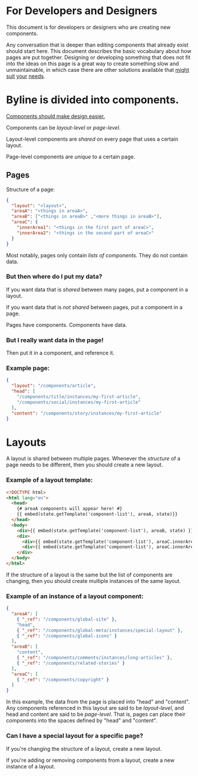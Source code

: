 For Developers and Designers
=======================

This document is for developers or designers who are creating new components.

Any conversation that is deeper than editing components that already exist should start here.  This document describes the basic vocabulary about how pages are put together.  Designing or developing something that does not fit into the ideas on this page is a great way to create something slow and unmaintainable, in which case there are other solutions available that [might](http://www.adobe.com/marketing-cloud.html) [suit](http://www.wordpress.org) [your](http://www.joomla.org/) [needs](https://www.drupal.org/).

# Byline is divided into components.

[Components should make design easier.](https://medium.com/@joshpuckett/modern-design-tools-using-real-data-62d499e97482)

Components can be _layout-level_ or _page-level_.  

Layout-level components are
_shared_ on every page that uses a certain layout.  

Page-level components are _unique_ to a certain page.

## Pages

Structure of a page:
```json
{
  "layout": "<layout>",
  "areaA": "<things in areaA>",
  "areaB": ["<things in areaB>" ,"<more things in areaB>"],
  "areaC": {
    "innerArea1": "<things in the first part of areaC>",
    "innerArea2": "<things in the second part of areaC>"
  }
}
```

Most notably, pages only contain _lists of components_.  They do not contain data.


### But then where do I put my data?

If you want data that is _shared_ between many pages, put a component in a layout.  

If you want data that is _not shared_ between pages, put a component in a page.  

Pages have components.  Components have data.

### But I really want data in the page!

Then put it in a component, and reference it.


### Example page:
```json
{
  "layout": "/components/article",
  "head": [
    "/components/title/instances/my-first-article",
    "/components/social/instances/my-first-article"
  ],
  "content": "/components/story/instances/my-first-article"
}
```

# Layouts

A layout is shared between multiple pages.  Whenever the _structure_ of a page
needs to be different, then you should create a new layout.

### Example of a layout template:
```html
<!DOCTYPE html>
<html lang="en">
  <head>
    {# areaA components will appear here! #}
    {{ embed(state.getTemplate('component-list'), areaA, state)}}
  </head>
  <body>
    <div>{{ embed(state.getTemplate('component-list'), areaB, state) }}</div>
    <div>
      <div>{{ embed(state.getTemplate('component-list'), areaC.innerArea1, state) }}</div>
      <div>{{ embed(state.getTemplate('component-list'), areaC.innerArea2, state) }}</div>
    </div>
  </body>
</html>
```

If the structure of a layout is the same but the list of components are changing, then you should create multiple instances of the same layout.

### Example of an instance of a layout component:
```json
{
  "areaA": [
    { "_ref": "/components/global-site" },
    "head",
    { "_ref": "/components/global-meta/instances/special-layout" },
    { "_ref": "/components/global-icons" }
  ],
  "areaB": [
    "content",
    { "_ref": "/components/comments/instances/long-articles" },
    { "_ref": "/components/related-stories" }
  ],
  "areaC": [
    { "_ref": "/components/copyright" }
  ]
}
```

In this example, the data from the page is placed into "head" and "content".
Any components referenced in this layout are said to be _layout-level_, and head
and content are said to be _page-level_.  That is, pages can place their components
into the spaces defined by "head" and "content".

### Can I have a special layout for a specific page?

If you're changing the structure of a layout, create a new layout.

If you're adding or removing components from a layout, create a new instance of a layout.
